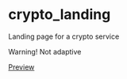 # crypto_landing

Landing page for a crypto service

Warning! Not adaptive

[Preview](https://anniemarkina.github.io/crypto_landing/crypto.html)
